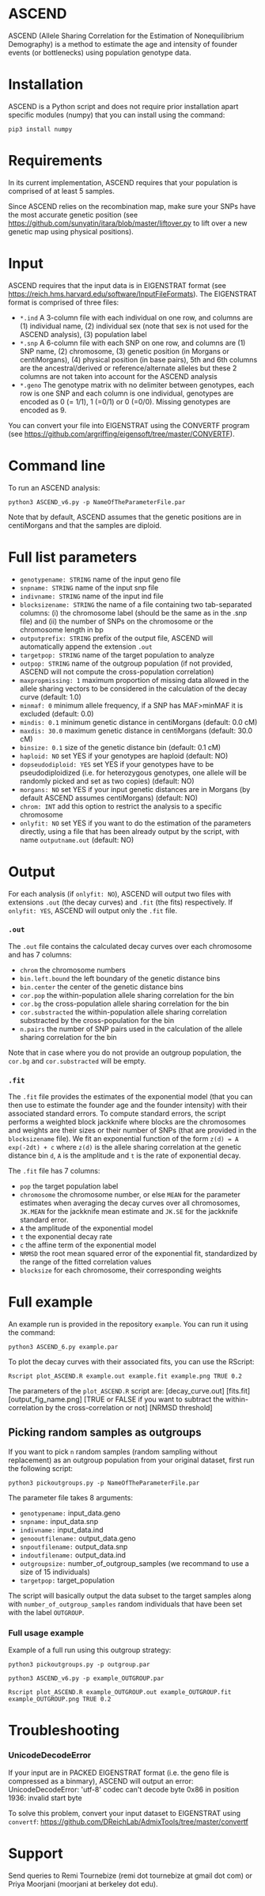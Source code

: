 # ASCEND
ASCEND (Allele Sharing Correlation for the Estimation of Nonequilibrium Demography) is a method to estimate the age and intensity of founder events (or bottlenecks) using population genotype data.

# Installation

ASCEND is a Python script and does not require prior installation apart specific modules (numpy) that you can install using the command:

`pip3 install numpy`

# Requirements

In its current implementation, ASCEND requires that your population is comprised of at least 5 samples.

Since ASCEND relies on the recombination map, make sure your SNPs have the most accurate genetic position (see https://github.com/sunyatin/itara/blob/master/liftover.py to lift over a new genetic map using physical positions).

# Input

ASCEND requires that the input data is in EIGENSTRAT format (see https://reich.hms.harvard.edu/software/InputFileFormats). The EIGENSTRAT format is comprised of three files:

- `*.ind` A 3-column file with each individual on one row, and columns are (1) individual name, (2) individual sex (note that sex is not used for the ASCEND analysis), (3) population label
- `*.snp` A 6-column file with each SNP on one row, and columns are (1) SNP name, (2) chromosome, (3) genetic position (in Morgans or centiMorgans), (4) physical position (in base pairs), 5th and 6th columns are the ancestral/derived or reference/alternate alleles but these 2 columns are not taken into account for the ASCEND analysis
- `*.geno` The genotype matrix with no delimiter between genotypes, each row is one SNP and each column is one individual, genotypes are encoded as 0 (= 1/1), 1 (=0/1) or 0 (=0/0). Missing genotypes are encoded as 9.

You can convert your file into EIGENSTRAT using the CONVERTF program (see https://github.com/argriffing/eigensoft/tree/master/CONVERTF).

# Command line

To run an ASCEND analysis:

`python3 ASCEND_v6.py -p NameOfTheParameterFile.par`

Note that by default, ASCEND assumes that the genetic positions are in centiMorgans and that the samples are diploid.

# Full list parameters

- `genotypename: STRING` name of the input geno file
- `snpname: STRING` name of the input snp file
- `indivname: STRING` name of the input ind file
- `blocksizename: STRING` the name of a file containing two tab-separated columns: (i) the chromosome label (should be the same as in the .snp file) and (ii) the number of SNPs on the chromosome or the chromosome length in bp
- `outputprefix: STRING` prefix of the output file, ASCEND will automatically append the extension `.out`
- `targetpop: STRING` name of the target population to analyze
- `outpop: STRING` name of the outgroup population (if not provided, ASCEND will not compute the cross-population correlation)
- `maxpropmissing: 1` maximum proportion of missing data allowed in the allele sharing vectors to be considered in the calculation of the decay curve (default: 1.0)
- `minmaf: 0` minimum allele frequency, if a SNP has MAF>minMAF it is excluded (default: 0.0)
- `mindis: 0.1` minimum genetic distance in centiMorgans (default: 0.0 cM)
- `maxdis: 30.0` maximum genetic distance in centiMorgans (default: 30.0 cM)
- `binsize: 0.1` size of the genetic distance bin (default: 0.1 cM)
- `haploid: NO` set YES if your genotypes are haploid (default: NO)
- `dopseudodiploid: YES` set YES if your genotypes have to be pseudodiploidized (i.e. for heterozygous genotypes, one allele will be randomly picked and set as two copies) (default: NO)
- `morgans: NO` set YES if your input genetic distances are in Morgans (by default ASCEND assumes centiMorgans) (default: NO)
- `chrom: INT` add this option to restrict the analysis to a specific chromosome
- `onlyfit: NO` set YES if you want to do the estimation of the parameters directly, using a file that has been already output by the script, with name `outputname.out` (default: NO)

# Output

For each analysis (if `onlyfit: NO`), ASCEND will output two files with extensions `.out` (the decay curves) and `.fit` (the fits) respectively. If `onlyfit: YES`, ASCEND will output only the `.fit` file.

### `.out`

The `.out` file contains the calculated decay curves over each chromosome and has 7 columns:
- `chrom` the chromosome numbers
- `bin.left.bound` the left boundary of the genetic distance bins
- `bin.center` the center of the genetic distance bins
- `cor.pop` the within-population allele sharing correlation for the bin
- `cor.bg` the cross-population allele sharing correlation for the bin
- `cor.substracted` the within-population allele sharing correlation substracted by the cross-population for the bin
- `n.pairs` the number of SNP pairs used in the calculation of the allele sharing correlation for the bin

Note that in case where you do not provide an outgroup population, the `cor.bg` and `cor.substracted` will be empty.

### `.fit`

The `.fit` file provides the estimates of the exponential model (that you can then use to estimate the founder age and the founder intensity) with their associated standard errors. To compute standard errors, the script performs a weighted block jackknife where blocks are the chromosomes and weights are their sizes or their number of SNPs (that are provided in the `blocksizename` file). We fit an exponential function of the form `z(d) = A exp(-2dt) + c` where `z(d)` is the allele sharing correlation at the genetic distance bin `d`, `A` is the amplitude and `t` is the rate of exponential decay. 

The `.fit` file has 7 columns:
- `pop` the target population label
- `chromosome` the chromosome number, or else `MEAN` for the parameter estimates when averaging the decay curves over all chromosomes, `JK.MEAN` for the jackknife mean estimate and `JK.SE` for the jackknife standard error.
- `A` the amplitude of the exponential model
- `t` the exponential decay rate
- `c` the affine term of the exponential model
- `NRMSD` the root mean squared error of the exponential fit, standardized by the range of the fitted correlation values
- `blocksize` for each chromosome, their corresponding weights

# Full example

An example run is provided in the repository `example`. You can run it using the command:

`python3 ASCEND_6.py example.par`

To plot the decay curves with their associated fits, you can use the RScript:

`Rscript plot_ASCEND.R example.out example.fit example.png TRUE 0.2`

The parameters of the `plot_ASCEND.R` script are: [decay_curve.out] [fits.fit] [output_fig_name.png] [TRUE or FALSE if you want to subtract the within-correlation by the cross-correlation or not] [NRMSD threshold]

## Picking random samples as outgroups

If you want to pick `n` random samples (random sampling without replacement) as an outgroup population from your original dataset, first run the following script:

`python3 pickoutgroups.py -p NameOfTheParameterFile.par`

The parameter file takes 8 arguments:

- `genotypename:` input_data.geno
- `snpname:` input_data.snp
- `indivname:` input_data.ind
- `genooutfilename:` output_data.geno
- `snpoutfilename:` output_data.snp
- `indoutfilename:` output_data.ind
- `outgroupsize:` number_of_outgroup_samples (we recommand to use a size of 15 individuals)
- `targetpop:` target_population

The script will basically output the data subset to the target samples along with `number_of_outgroup_samples` random individuals that have been set with the label `OUTGROUP`.

### Full usage example

Example of a full run using this outgroup strategy:

`python3 pickoutgroups.py -p outgroup.par`

`python3 ASCEND_v6.py -p example_OUTGROUP.par`

`Rscript plot_ASCEND.R example_OUTGROUP.out example_OUTGROUP.fit example_OUTGROUP.png TRUE 0.2`

# Troubleshooting

### UnicodeDecodeError
If your input are in PACKED EIGENSTRAT format (i.e. the geno file is compressed as a binmary), ASCEND will output an error:
UnicodeDecodeError: 'utf-8' codec can't decode byte 0x86 in position 1936: invalid start byte

To solve this problem, convert your input dataset to EIGENSTRAT using `convertf`: https://github.com/DReichLab/AdmixTools/tree/master/convertf

# Support
Send queries to Remi Tournebize (remi dot tournebize at gmail dot com) or Priya Moorjani (moorjani at berkeley dot edu).



